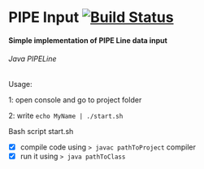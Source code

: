 # PIPE Input [![Build Status](https://travis-ci.org/zhornovy/PIPEInput.svg?branch=master)](https://travis-ci.org/zhornovy/PIPEInput)
#### Simple implementation of PIPE Line data input

###### Java PIPELine

Usage:

1: open console and go to project folder

2: write ` echo MyName | ./start.sh `

Bash script start.sh 
- [x] compile code using `> javac pathToProject` compiler
- [x] run it using `> java pathToClass`
